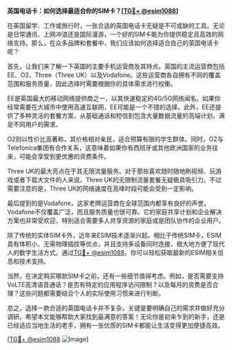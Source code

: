**英国电话卡：如何选择最适合你的SIM卡？[[TG💪+ @esim1088](https://t.me/s/esim1088)]**

在英国留学、工作或旅行时，一张合适的英国电话卡无疑是不可或缺的工具。无论是日常通讯、上网冲浪还是国际漫游，一个好的SIM卡能为你提供稳定且高效的网络支持。那么，在众多品牌和套餐中，我们应该如何选择适合自己的英国电话卡呢？

首先，让我们来了解一下英国的主要手机运营商及其特点。英国的主流运营商包括EE、O2、Three（Three UK）以及Vodafone。这些运营商各自拥有不同的覆盖范围和服务质量，因此选择时需要根据你的具体需求进行权衡。

EE是英国最大的移动网络提供商之一，以其快速稳定的4G/5G网络闻名。如果你经常需要在大城市中使用高速互联网，EE可能是一个不错的选择。此外，EE还提供了多种灵活的套餐方案，从基础通话和短信到包含大量数据流量的高端计划，满足不同用户的需求。

O2则以性价比高著称，其价格相对亲民，适合预算有限的学生群体。同时，O2与Telefonica集团有合作关系，这意味着如果你有西班牙或其他欧洲国家的业务往来，可能会享受到更优惠的资费条件。

Three UK的最大亮点在于其无限流量服务。对于那些喜欢随时随地刷视频、玩游戏或者下载大文件的人来说，Three UK的无限制流量套餐无疑极具吸引力。不过需要注意的是，Three UK的网络速度在高峰时段可能会受到一定影响。

最后提到的是Vodafone，这家老牌运营商在全球范围内都享有良好的声誉。Vodafone不仅覆盖广泛，而且服务质量也很可靠。它的家庭共享计划和企业解决方案也非常受欢迎，特别适合需要多人共享资源的家庭或是团队协作的企业用户。

除了传统的实体SIM卡外，近年来ESIM技术逐渐兴起。相比于传统SIM卡，ESIM具有体积小、无需物理插拔等优点，并且支持多设备同时连接，极大地方便了现代人的数字生活方式。通过[TG💪+ @esim1088](https://t.me/s/esim1088)，你可以轻松获取最新的ESIM相关信息和技术支持。

当然，在决定购买哪款SIM卡之前，还有一些细节值得考虑。例如，是否需要支持VoLTE高清语音通话？是否有特定的应用程序访问限制？以及每月的资费是否合理？这些问题都需要结合个人的实际使用习惯来进行判断。

总之，选择一款合适的英国电话卡并不复杂，关键是要明确自己的需求并做好充分调研。希望本文能够帮助大家找到最满意的答案！无论你是初来乍到的新手，还是已经适应当地生活的老手，拥有一张优质的SIM卡都能让生活变得更加便捷高效。

[[TG💪+ @esim1088](https://t.me/s/esim1088) ![Image](https://i.postimg.cc/4NQfJmqS/Snipaste-2025-05-13-00-14-12.png)]
